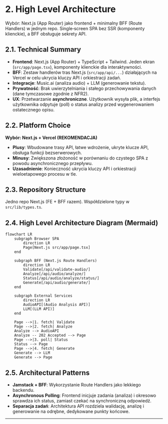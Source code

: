 # 2. High Level Architecture

Wybór: Next.js (App Router) jako frontend + minimalny BFF (Route Handlers) w jednym repo. Single‑screen SPA bez SSR (komponenty klienckie), a BFF obsługuje sekrety API.

## 2.1. Technical Summary

- **Frontend**: Next.js (App Router) + TypeScript + Tailwind. Jeden ekran (`src/app/page.tsx`), komponenty klienckie dla interaktywności.
- **BFF**: Zestaw handlerów tras Next.js (`src/app/api/...`) działających na Vercel w celu ukrycia kluczy API i orkiestracji zadań.
- **Integracje**: Music.ai (analiza audio) + LLM (generowanie tekstu).
- **Prywatność**: Brak uwierzytelniania i stałego przechowywania danych (dane tymczasowe zgodnie z NFR2).
- **UX**: Przetwarzanie **asynchroniczne**. Użytkownik wysyła plik, a interfejs użytkownika odpytuje (poll) o status analizy przed wygenerowaniem ostatecznego opisu.

## 2.2. Platform Choice

**Wybór: Next.js + Vercel (REKOMENDACJA)**

- **Plusy**: Wbudowane trasy API, łatwe wdrożenie, ukryte klucze API, obsługa funkcji bezserwerowych.
- **Minusy**: Zwiększona złożoność w porównaniu do czystego SPA z powodu asynchronicznego przepływu.
- **Uzasadnienie**: Konieczność ukrycia kluczy API i orkiestracji wieloetapowego procesu w tle.

## 2.3. Repository Structure

Jedno repo Next.js (FE + BFF razem). Współdzielone typy w `src/lib/types.ts`.

## 2.4. High Level Architecture Diagram (Mermaid)

```mermaid
flowchart LR
    subgraph Browser SPA
        direction LR
        Page[Next.js src/app/page.tsx]
    end

    subgraph BFF (Next.js Route Handlers)
        direction LR
        Validate[/api/validate-audio/]
        Analyze[/api/audio/analyze/]
        Status[/api/audio/analyze/status/]
        Generate[/api/audio/generate/]
    end

    subgraph External Services
        direction LR
        AudioAPI[(Audio Analysis API)]
        LLM[(LLM API)]
    end

    Page -->|1. fetch| Validate
    Page -->|2. fetch| Analyze
    Analyze --> AudioAPI
    Analyze -- 202 Accepted --> Page
    Page -->|3. poll| Status
    Status --> Page
    Page -->|4. fetch| Generate
    Generate --> LLM
    Generate --> Page
```

## 2.5. Architectural Patterns

- **Jamstack + BFF**: Wykorzystanie Route Handlers jako lekkiego backendu.
- **Asynchronous Polling**: Frontend inicjuje zadania (analiza) i okresowo sprawdza ich status, zamiast czekać na synchroniczną odpowiedź.
- **Separacja zadań**: Architektura API rozdziela walidację, analizę i generowanie na odrębne, dedykowane punkty końcowe.


---
